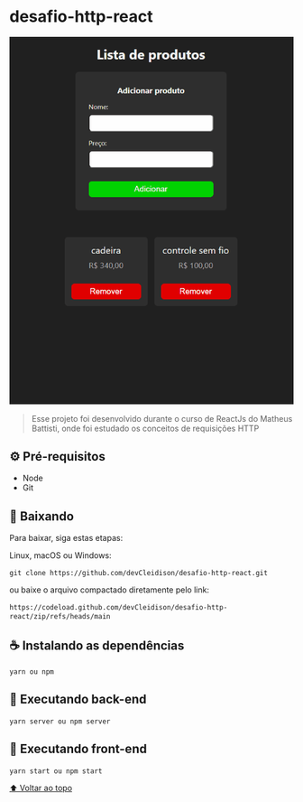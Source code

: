 # desafio-http-react

<img src="./src/assets/preview.gif" alt="preview">

> Esse projeto foi desenvolvido durante o curso de ReactJs do Matheus Battisti, onde foi estudado os conceitos de requisições HTTP

## ⚙️ Pré-requisitos

- Node
- Git

## 🚀 Baixando

Para baixar, siga estas etapas:

Linux, macOS ou Windows:

```
git clone https://github.com/devCleidison/desafio-http-react.git
```

ou baixe o arquivo compactado diretamente pelo link:

```
https://codeload.github.com/devCleidison/desafio-http-react/zip/refs/heads/main
```

## ☕ Instalando as dependências

```
yarn ou npm
```

## 🚀 Executando back-end

```
yarn server ou npm server
```

## 🚀 Executando front-end

```
yarn start ou npm start
```



[⬆ Voltar ao topo](#desafio-http-react)<br>